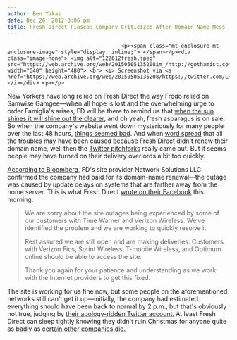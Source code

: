 ```yaml
---
author: Ben Yakas
date: Dec 26, 2012 3:06 pm
title: Fresh Direct Fiasco: Company Criticized After Domain Name Mess
---
```


	
										<p><span class="mt-enclosure mt-enclosure-image" style="display: inline;"> </span></p><div class="image-none"> <img alt="122612fresh.jpeg" src="https://web.archive.org/web/20150505135208im_/http://gothamist.com/attachments/byakas/122612fresh.jpeg" width="640" height="480"> <br> <i> Screenshot via <a href="https://web.archive.org/web/20150505135208/https://twitter.com/LReid212/status/283947225120378881/photo/1/large">LReid212</a></i></div> <p></p>

<p>New Yorkers have long relied on Fresh Direct the way Frodo relied on Samwise Gamgee&#x2014;when all hope is lost and the overwhelming urge to order Famiglia&apos;s arises, FD will be there to remind us that <a href="https://web.archive.org/web/20150505135208/http://www.squidoo.com/samwise-gamgee">when the sun shines it will shine out the clearer</a>, and oh yeah, fresh asparagus is on sale. So when the company&apos;s website went down mysteriously for many people over the last 48 hours, <a href="https://web.archive.org/web/20150505135208/https://twitter.com/mdudas/status/283755217294589952">things seemed bad</a>. And when <a href="https://web.archive.org/web/20150505135208/https://twitter.com/JDAshman/status/283978152307458050">word spread</a> that all the troubles may have been caused because Fresh Direct didn&apos;t renew their domain name, well then the <a href="https://web.archive.org/web/20150505135208/https://twitter.com/search?q=fresh%20direct&amp;src=typd">Twitter pitchforks</a> really came out. But it seems people may have turned on their delivery overlords a bit too quickly.</p>

<p><a href="https://web.archive.org/web/20150505135208/http://www.bloomberg.com/news/2012-12-26/freshdirect-site-down-on-outage-related-to-domain-renewal.html">According to Bloomberg</a>, FD&apos;s site provider Network Solutions LLC confirmed the company had paid for its domain-name renewal&#x2014;the outage was caused by update delays on systems that are farther away from the home server. This is what Fresh Direct <a href="https://web.archive.org/web/20150505135208/https://www.facebook.com/FreshDirect/posts/10151223911926234">wrote on their Facebook</a> this morning:</p>

<blockquote>We are sorry about the site outages being experienced by some of our customers with Time Warner and Verizon Wireless. We&#x2019;ve identified the problem and we are working to quickly resolve it. 

<p>Rest assured we are still open and are making deliveries. Customers with Verizon Fios, Sprint Wireless, T-mobile Wireless, and Optimum online should be able to access the site. </p>

<p>Thank you again for your patience and understanding as we work with the Internet providers to get this fixed.</p></blockquote><p></p>

<p>The site is working for us fine now, but some people on the aforementioned networks still can&apos;t get it up&#x2014;initially, the company had estimated everything should have been back to normal by 2 p.m., but that&apos;s obviously not true, judging by <a href="https://web.archive.org/web/20150505135208/https://twitter.com/FreshDirect">their apology-ridden Twitter account.</a> At least Fresh Direct can sleep tightly knowing they didn&apos;t ruin Christmas for anyone quite as badly as <a href="https://web.archive.org/web/20150505135208/http://sfist.com/2012/12/26/netflix_streaming_implodes_christma.php">certain other companies did.</a></p>					
										
									
				